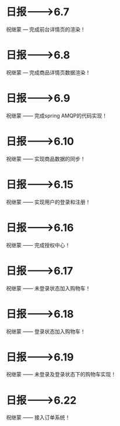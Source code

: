 #  日报--->6.7

祝继蒙 — 完成前台详情页的渲染！

#  日报--->6.8

祝继蒙 — 完成商品详情页数据渲染！

#  日报--->6.9
祝继蒙 —— 完成spring AMQP的代码实现！

#  日报--->6.10
祝继蒙 —— 实现商品数据的同步！

#  日报--->6.15
祝继蒙 —— 实现用户的登录和注册！

#  日报--->6.16
祝继蒙 —— 完成授权中心！

#  日报--->6.17
祝继蒙 —— 未登录状态加入购物车！

#  日报--->6.18
祝继蒙 —— 登录状态加入购物车！

#  日报--->6.19
祝继蒙 —— 未登录及登录状态下的购物车实现！

#  日报--->6.22
祝继蒙 —— 接入订单系统！
